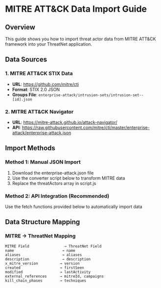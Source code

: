 # MITRE ATT&CK Data Import Guide

## Overview
This guide shows you how to import threat actor data from MITRE ATT&CK framework into your ThreatNet application.

## Data Sources

### 1. MITRE ATT&CK STIX Data
- **URL**: https://github.com/mitre/cti
- **Format**: STIX 2.0 JSON
- **Groups File**: `enterprise-attack/intrusion-sets/intrusion-set--[id].json`

### 2. MITRE ATT&CK Navigator
- **URL**: https://mitre-attack.github.io/attack-navigator/
- **API**: https://raw.githubusercontent.com/mitre/cti/master/enterprise-attack/enterprise-attack.json

## Import Methods

### Method 1: Manual JSON Import
1. Download the enterprise-attack.json file
2. Use the converter script below to transform MITRE data
3. Replace the threatActors array in script.js

### Method 2: API Integration (Recommended)
Use the fetch functions provided below to automatically import data

## Data Structure Mapping

### MITRE → ThreatNet Mapping
```
MITRE Field                → ThreatNet Field
name                      → name
aliases                   → aliases
description               → description
x_mitre_version          → version
created                  → firstSeen
modified                 → lastActivity
external_references      → mitreId, campaigns
kill_chain_phases        → techniques
```